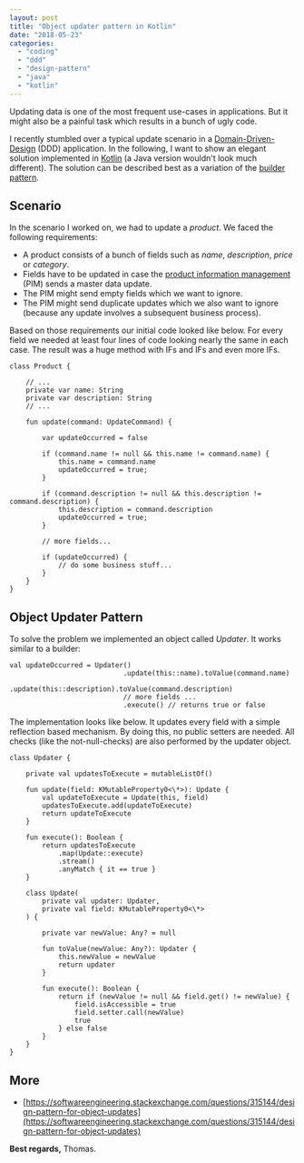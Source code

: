 ```yaml
---
layout: post
title: "Object updater pattern in Kotlin"
date: "2018-05-23"
categories: 
  - "coding"
  - "ddd"
  - "design-pattern"
  - "java"
  - "kotlin"
---
```


Updating data is one of the most frequent use-cases in applications. But it might also be a painful task which results in a bunch of ugly code.

I recently stumbled over a typical update scenario in a [Domain-Driven-Design](https://en.wikipedia.org/wiki/Domain-driven_design) (DDD) application. In the following, I want to show an elegant solution implemented in [Kotlin](https://kotlinlang.org) (a Java version wouldn't look much different). The solution can be described best as a variation of the [builder pattern](https://en.wikipedia.org/wiki/Builder_pattern).

## Scenario

In the scenario I worked on, we had to update a _product_. We faced the following requirements:

- A product consists of a bunch of fields such as _name_, _description_, _price_ or _category_.
- Fields have to be updated in case the [product information management](https://en.wikipedia.org/wiki/Product_information_management) (PIM) sends a master data update.
- The PIM might send empty fields which we want to ignore.
- The PIM might send duplicate updates which we also want to ignore (because any update involves a subsequent business process).

Based on those requirements our initial code looked like below. For every field we needed at least four lines of code looking nearly the same in each case. The result was a huge method with IFs and IFs and even more IFs.

    class Product {
    
        // ...
        private var name: String
        private var description: String
        // ...
    
        fun update(command: UpdateCommand) {
    
            var updateOccurred = false
    
            if (command.name != null && this.name != command.name) {
                this.name = command.name
                updateOccurred = true;
            }
    
            if (command.description != null && this.description != command.description) {
                this.description = command.description
                updateOccurred = true;
            }
    
            // more fields...
    
            if (updateOccurred) {
                // do some business stuff...
            }
        }
    }

## Object Updater Pattern

To solve the problem we implemented an object called _Updater_. It works similar to a builder:

    val updateOccurred = Updater()
                                .update(this::name).toValue(command.name)
                                .update(this::description).toValue(command.description)
                                // more fields ...
                                .execute() // returns true or false

The implementation looks like below. It updates every field with a simple reflection based mechanism. By doing this, no public setters are needed. All checks (like the not-null-checks) are also performed by the updater object.

    class Updater {
    
        private val updatesToExecute = mutableListOf()
    
        fun update(field: KMutableProperty0<\*>): Update {
            val updateToExecute = Update(this, field)
            updatesToExecute.add(updateToExecute)
            return updateToExecute
        }
    
        fun execute(): Boolean {
            return updatesToExecute
                .map(Update::execute)
                .stream()
                .anyMatch { it == true }
        }
    
        class Update(
            private val updater: Updater,
            private val field: KMutableProperty0<\*>
        ) {
    
            private var newValue: Any? = null
    
            fun toValue(newValue: Any?): Updater {
                this.newValue = newValue
                return updater
            }
    
            fun execute(): Boolean {
                return if (newValue != null && field.get() != newValue) {
                    field.isAccessible = true
                    field.setter.call(newValue)
                    true
                } else false
            }
        }
    } 

## More

- [https://softwareengineering.stackexchange.com/questions/315144/design-pattern-for-object-updates](https://softwareengineering.stackexchange.com/questions/315144/design-pattern-for-object-updates)

**Best regards,** Thomas.
